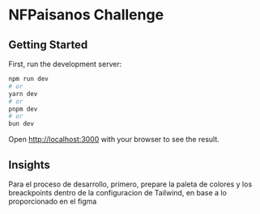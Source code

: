 # NFPaisanos Challenge

## Getting Started

First, run the development server:

```bash
npm run dev
# or
yarn dev
# or
pnpm dev
# or
bun dev
```

Open [http://localhost:3000](http://localhost:3000) with your browser to see the result.

## Insights

Para el proceso de desarrollo, primero, prepare la paleta de colores y los breackpoints dentro de la configuracion de Tailwind, en base a lo proporcionado en el figma